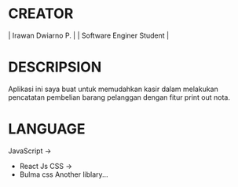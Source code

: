 # CREATOR
| Irawan Dwiarno P. |
| Software Enginer Student |

# DESCRIPSION
Aplikasi ini saya buat untuk memudahkan kasir dalam melakukan pencatatan pembelian barang pelanggan dengan fitur print out nota.

# LANGUAGE
JavaScript ->
- React Js
CSS ->
- Bulma css
Another liblary...

